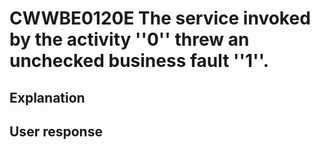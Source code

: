 # CWWBE0120E The service invoked by the activity ''0'' threw an unchecked business fault ''1''.

## Explanation

## User response